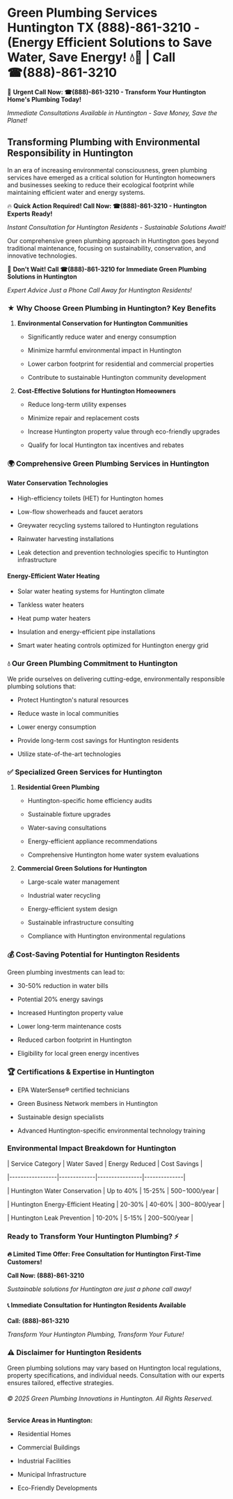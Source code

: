 # Green Plumbing Services Huntington TX (888)-861-3210 - (Energy Efficient Solutions to Save Water, Save Energy! 💧🌿 | Call ☎(888)-861-3210

🚨 **Urgent Call Now: ☎(888)-861-3210 - Transform Your Huntington Home's Plumbing Today!**
*Immediate Consultations Available in Huntington - Save Money, Save the Planet!*

## Transforming Plumbing with Environmental Responsibility in Huntington

In an era of increasing environmental consciousness, green plumbing services have emerged as a critical solution for Huntington homeowners and businesses seeking to reduce their ecological footprint while maintaining efficient water and energy systems. 

🔥 **Quick Action Required! Call Now: ☎(888)-861-3210 - Huntington Experts Ready!**
*Instant Consultation for Huntington Residents - Sustainable Solutions Await!*

Our comprehensive green plumbing approach in Huntington goes beyond traditional maintenance, focusing on sustainability, conservation, and innovative technologies.

🚨 **Don't Wait! Call ☎(888)-861-3210 for Immediate Green Plumbing Solutions in Huntington**
*Expert Advice Just a Phone Call Away for Huntington Residents!*

### ★ Why Choose Green Plumbing in Huntington? Key Benefits

1. **Environmental Conservation for Huntington Communities** 
   - Significantly reduce water and energy consumption
   - Minimize harmful environmental impact in Huntington
   - Lower carbon footprint for residential and commercial properties
   - Contribute to sustainable Huntington community development

2. **Cost-Effective Solutions for Huntington Homeowners** 
   - Reduce long-term utility expenses
   - Minimize repair and replacement costs
   - Increase Huntington property value through eco-friendly upgrades
   - Qualify for local Huntington tax incentives and rebates

### 🌍 Comprehensive Green Plumbing Services in Huntington

#### Water Conservation Technologies
- High-efficiency toilets (HET) for Huntington homes
- Low-flow showerheads and faucet aerators
- Greywater recycling systems tailored to Huntington regulations
- Rainwater harvesting installations
- Leak detection and prevention technologies specific to Huntington infrastructure

#### Energy-Efficient Water Heating
- Solar water heating systems for Huntington climate
- Tankless water heaters
- Heat pump water heaters
- Insulation and energy-efficient pipe installations
- Smart water heating controls optimized for Huntington energy grid

### 💧 Our Green Plumbing Commitment to Huntington

We pride ourselves on delivering cutting-edge, environmentally responsible plumbing solutions that:
- Protect Huntington's natural resources
- Reduce waste in local communities
- Lower energy consumption
- Provide long-term cost savings for Huntington residents
- Utilize state-of-the-art technologies

### ✅ Specialized Green Services for Huntington

1. **Residential Green Plumbing**
   - Huntington-specific home efficiency audits
   - Sustainable fixture upgrades
   - Water-saving consultations
   - Energy-efficient appliance recommendations
   - Comprehensive Huntington home water system evaluations

2. **Commercial Green Solutions for Huntington**
   - Large-scale water management
   - Industrial water recycling
   - Energy-efficient system design
   - Sustainable infrastructure consulting
   - Compliance with Huntington environmental regulations

### 💰 Cost-Saving Potential for Huntington Residents

Green plumbing investments can lead to:
- 30-50% reduction in water bills
- Potential 20% energy savings
- Increased Huntington property value
- Lower long-term maintenance costs
- Reduced carbon footprint in Huntington
- Eligibility for local green energy incentives

### 🏆 Certifications & Expertise in Huntington

- EPA WaterSense® certified technicians
- Green Business Network members in Huntington
- Sustainable design specialists
- Advanced Huntington-specific environmental technology training

### Environmental Impact Breakdown for Huntington

| Service Category | Water Saved | Energy Reduced | Cost Savings |
|-----------------|-------------|----------------|--------------|
| Huntington Water Conservation | Up to 40% | 15-25% | $500-$1000/year |
| Huntington Energy-Efficient Heating | 20-30% | 40-60% | $300-$800/year |
| Huntington Leak Prevention | 10-20% | 5-15% | $200-$500/year |

### Ready to Transform Your Huntington Plumbing? ⚡

**🔥 Limited Time Offer: Free Consultation for Huntington First-Time Customers!**

**Call Now: (888)-861-3210**
*Sustainable solutions for Huntington are just a phone call away!*

#### 📞 Immediate Consultation for Huntington Residents Available

**Call: (888)-861-3210**
*Transform Your Huntington Plumbing, Transform Your Future!*

### ⚠️ Disclaimer for Huntington Residents

Green plumbing solutions may vary based on Huntington local regulations, property specifications, and individual needs. Consultation with our experts ensures tailored, effective strategies.

###### © 2025 Green Plumbing Innovations in Huntington. All Rights Reserved.

**Service Areas in Huntington:** 
- Residential Homes
- Commercial Buildings
- Industrial Facilities
- Municipal Infrastructure
- Eco-Friendly Developments